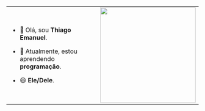 <table>
  <tr>
    <td width="40%" align="left">
      
- 👋 Olá, sou **Thiago Emanuel**.
- 🌱 Atualmente, estou aprendendo **programação**.
- 😄 **Ele/Dele**.

    </td>
    <td width="50%" align="right">
      
  <img height="250px" src="https://github-readme-stats.vercel.app/api/top-langs/?username=Thiago-EAJDS&layout=compact&hide_border=true&title_color=000000&text_color=000000&bg_color=FFFFFF"/>

    </td>
  </tr>
</table>
